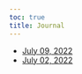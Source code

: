 ```yaml
---
toc: true
title: Journal
---
```


 - [July 09, 2022](_pages/2022-07-09.md/)
 - [July 02, 2022](_pages/2022-07-02.md/)